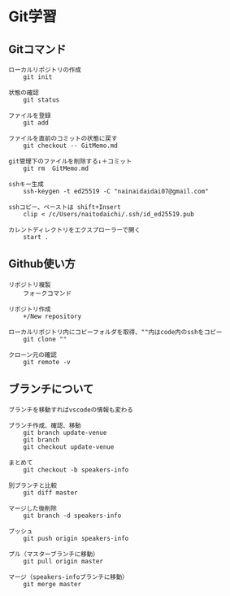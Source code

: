 # Git学習
## Gitコマンド

    ローカルリポジトリの作成
        git init

    状態の確認
        git status

    ファイルを登録
        git add

    ファイルを直前のコミットの状態に戻す
        git checkout -- GitMemo.md

    git管理下のファイルを削除する↓＋コミット
        git rm  GitMemo.md

    sshキー生成
        ssh-keygen -t ed25519 -C "nainaidaidai07@gmail.com"
    
    sshコピー、ペーストは shift+Insert
        clip < /c/Users/naitodaichi/.ssh/id_ed25519.pub

    カレントディレクトリをエクスプローラーで開く
        start .

##  Github使い方

    リポジトリ複製
        フォークコマンド

    リポジトリ作成
        +/New repository

    ローカルリポジトリ内にコピーフォルダを取得、""内はcode内のsshをコピー
        git clone ""
    
    クローン元の確認
        git remote -v

## ブランチについて
    ブランチを移動すればvscodeの情報も変わる

    ブランチ作成、確認、移動
        git branch update-venue
        git branch
        git checkout update-venue

    まとめて
        git checkout -b speakers-info

    別ブランチと比較
        git diff master

    マージした後削除
        git branch -d speakers-info
    
    プッシュ
        git push origin speakers-info
    
    プル（マスターブランチに移動）
        git pull origin master

    マージ（speakers-infoブランチに移動）
        git merge master